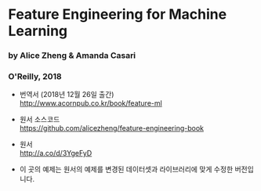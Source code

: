 
# Feature Engineering for Machine Learning 

### by Alice Zheng &amp; Amanda Casari
### O'Reilly, 2018



* 번역서 (2018년 12월 26일 출간) <br>
http://www.acornpub.co.kr/book/feature-ml


* 원서 소스코드<br>
https://github.com/alicezheng/feature-engineering-book


* 원서<br>
http://a.co/d/3YgeFyD


* 이 곳의 예제는 원서의 예제를 변경된 데이터셋과 라이브러리에 맞게 수정한 버전입니다.
